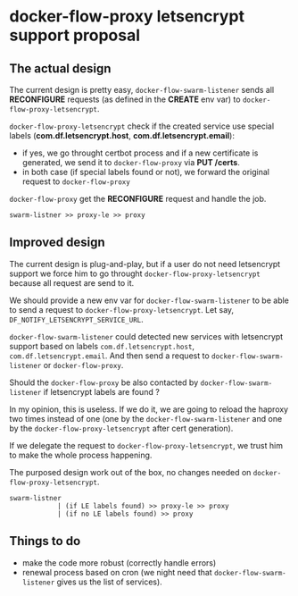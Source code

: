 # docker-flow-proxy letsencrypt support proposal 

## The actual design

The current design is pretty easy, `docker-flow-swarm-listener` sends all **RECONFIGURE** requests (as defined in the **CREATE** env var) to `docker-flow-proxy-letsencrypt`.

`docker-flow-proxy-letsencrypt` check if the created service use special labels (**com.df.letsencrypt.host**, **com.df.letsencrypt.email**):
  * if yes, we go throught certbot process and if a new certificate is generated, we send it to `docker-flow-proxy` via **PUT /certs**.
  * in both case (if special labels found or not), we forward the original request to `docker-flow-proxy`

`docker-flow-proxy` get the **RECONFIGURE** request and handle the job.


	swarm-listner >> proxy-le >> proxy


## Improved design

The current design is plug-and-play, but if a user do not need letsencrypt support we force him to go throught `docker-flow-proxy-letsencrypt` because all request are send to it.

We should provide a new env var for `docker-flow-swarm-listener` to be able to send a request to `docker-flow-proxy-letsencrypt`. Let say, `DF_NOTIFY_LETSENCRYPT_SERVICE_URL`.

`docker-flow-swarm-listener` could detected new services with letsencrypt support based on labels `com.df.letsencrypt.host`, `com.df.letsencrypt.email`. And then send a request to `docker-flow-swarm-listener` or `docker-flow-proxy`.

Should the `docker-flow-proxy` be also contacted by `docker-flow-swarm-listener` if letsencrypt labels are found ?

In my opinion, this is useless. If we do it, we are going to reload the haproxy two times instead of one (one by the `docker-flow-swarm-listener` and one by the `docker-flow-proxy-letsencrypt` after cert generation).

If we delegate the request to `docker-flow-proxy-letsencrypt`, we trust him to make the whole process happening. 

The purposed design work out of the box, no changes needed on `docker-flow-proxy-letsencrypt`.


	swarm-listner 
				| (if LE labels found) >> proxy-le >> proxy
				| (if no LE labels found) >> proxy

## Things to do

  * make the code more robust (correctly handle errors)
  * renewal process based on cron (we night need that `docker-flow-swarm-listener` gives us the list of services).